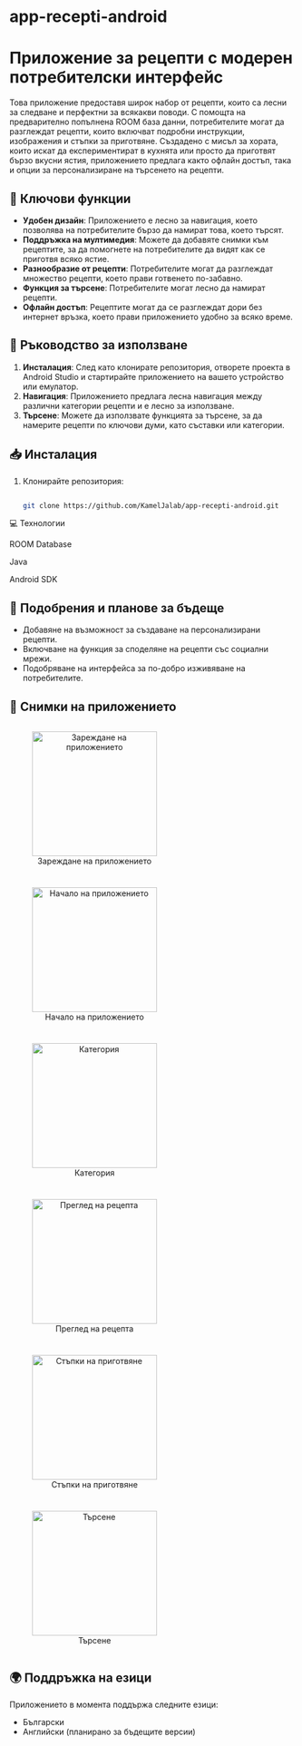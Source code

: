 # app-recepti-android

# Приложение за рецепти с модерен потребителски интерфейс

Това приложение предоставя широк набор от рецепти, които са лесни за следване и перфектни за всякакви поводи. С помощта на предварително попълнена ROOM база данни, потребителите могат да разглеждат рецепти, които включват подробни инструкции, изображения и стъпки за приготвяне. Създадено с мисъл за хората, които искат да експериментират в кухнята или просто да приготвят бързо вкусни ястия, приложението предлага както офлайн достъп, така и опции за персонализиране на търсенето на рецепти.

## 📌 Ключови функции

- **Удобен дизайн**: Приложението е лесно за навигация, което позволява на потребителите бързо да намират това, което търсят.
- **Поддръжка на мултимедия**: Можете да добавяте снимки към рецептите, за да помогнете на потребителите да видят как се приготвя всяко ястие.
- **Разнообразие от рецепти**: Потребителите могат да разглеждат множество рецепти, което прави готвенето по-забавно.
- **Функция за търсене**: Потребителите могат лесно да намират рецепти.
- **Офлайн достъп**: Рецептите могат да се разглеждат дори без интернет връзка, което прави приложението удобно за всяко време.


## 📖 Ръководство за използване

1. **Инсталация**: След като клонирате репозитория, отворете проекта в Android Studio и стартирайте приложението на вашето устройство или емулатор.
2. **Навигация**: Приложението предлага лесна навигация между различни категории рецепти и е лесно за използване.
3. **Търсене**: Можете да използвате функцията за търсене, за да намерите рецепти по ключови думи, като съставки или категории.


## 📥 Инсталация

1. Клонирайте репозитория:
   
   ```bash
   
   git clone https://github.com/KamelJalab/app-recepti-android.git


💻 Технологии

ROOM Database

Java

Android SDK

## 🚀 Подобрения и планове за бъдеще

- Добавяне на възможност за създаване на персонализирани рецепти.
- Включване на функция за споделяне на рецепти със социални мрежи.
- Подобряване на интерфейса за по-добро изживяване на потребителите.

## 📸 Снимки на приложението

<div style="display: flex; gap: 10px; flex-wrap: wrap;">
  <figure style="text-align: center;">
    <img src="Splash_Screen.jpg" alt="Зареждане на приложението" width="220"/>
    <figcaption>Зареждане на приложението</figcaption>
  </figure>
  <figure style="text-align: center;">
    <img src="Homepage.jpg" alt="Начало на приложението" width="220"/>
    <figcaption>Начало на приложението</figcaption>
  </figure>
  <figure style="text-align: center;">
    <img src="Category.jpg" alt="Категория" width="220"/>
    <figcaption>Категория</figcaption>
  </figure>
  <figure style="text-align: center;">
    <img src="productview.jpg" alt="Преглед на рецепта" width="220"/>
    <figcaption>Преглед на рецепта</figcaption>
  </figure>
  <figure style="text-align: center;">
    <img src="steps_resipe.jpg" alt="Стъпки на приготвяне" width="220"/>
    <figcaption>Стъпки на приготвяне</figcaption>
  </figure>
  <figure style="text-align: center;">
    <img src="Search.jpg" alt="Търсене" width="220"/>
    <figcaption>Търсене</figcaption>
  </figure>
</div>


## 🌍 Поддръжка на езици

Приложението в момента поддържа следните езици:
- Български
- Английски (планирано за бъдещите версии)

